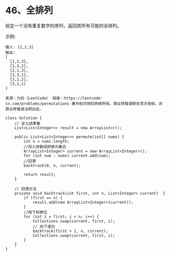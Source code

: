 46、全排列
===
给定一个没有重复数字的序列，返回其所有可能的全排列。<br>

示例:<br>
```
输入: [1,2,3]
输出:
[
  [1,2,3],
  [1,3,2],
  [2,1,3],
  [2,3,1],
  [3,1,2],
  [3,2,1]
]
```

``
来源：力扣（LeetCode）
链接：https://leetcode-cn.com/problems/permutations
著作权归领扣网络所有。商业转载请联系官方授权，非商业转载请注明出处。
``

```
class Solution {
    // 定义结果集
    List<List<Integer>> result = new ArrayList<>();
    
    public List<List<Integer>> permute(int[] nums) {
        int n = nums.length;
        //将入参数组转换为集合
        ArrayList<Integer> current = new ArrayList<Integer>();
        for (int num : nums) current.add(num);
        //回溯
        backtrack(0, n, current);
        
        return result;
    }

    // 回溯方法
    private void backtrack(int first, int n, List<Integer> current)  {
        if (first == n) {
            result.add(new ArrayList<Integer>(current));
        }
        //按下标换位
        for (int i = first; i < n; i++) {
            Collections.swap(current, first, i);
            // 向下递归
            backtrack(first + 1, n, current);
            Collections.swap(current, first, i);
        }
    }
}
```
